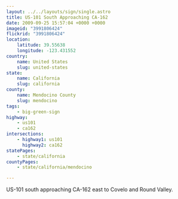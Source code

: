 ```yaml
---
layout: ../../layouts/sign/single.astro
title: US-101 South Approaching CA-162
date: 2009-09-25 15:57:04 +0000 +0000
imageid: "3991806424"
flickrid: "3991806424"
location:
    latitude: 39.55638
    longitude: -123.431552
country:
    name: United States
    slug: united-states
state:
    name: California
    slug: california
county:
    name: Mendocino County
    slug: mendocino
tags:
    - big-green-sign
highway:
    - us101
    - ca162
intersections:
    - highway1: us101
      highway2: ca162
statePages:
    - state/california
countyPages:
    - state/california/mendocino

---
```

US-101 south approaching CA-162 east to Covelo and Round Valley.
